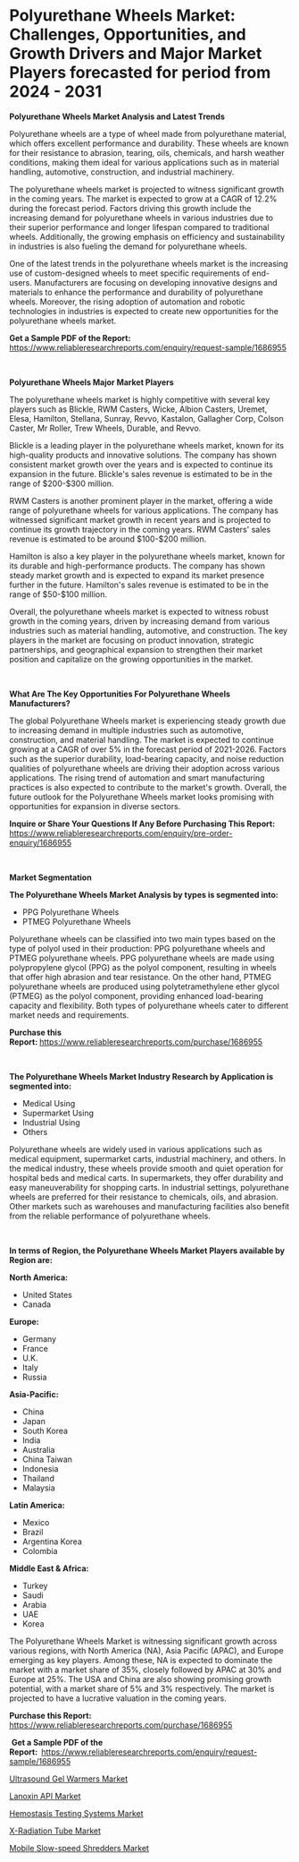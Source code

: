 <p><h1>Polyurethane Wheels Market: Challenges, Opportunities, and Growth Drivers and Major Market Players forecasted for period from 2024 - 2031</h1></p><p><strong>Polyurethane Wheels Market Analysis and Latest Trends</strong></p>
<p><p>Polyurethane wheels are a type of wheel made from polyurethane material, which offers excellent performance and durability. These wheels are known for their resistance to abrasion, tearing, oils, chemicals, and harsh weather conditions, making them ideal for various applications such as in material handling, automotive, construction, and industrial machinery.</p><p>The polyurethane wheels market is projected to witness significant growth in the coming years. The market is expected to grow at a CAGR of 12.2% during the forecast period. Factors driving this growth include the increasing demand for polyurethane wheels in various industries due to their superior performance and longer lifespan compared to traditional wheels. Additionally, the growing emphasis on efficiency and sustainability in industries is also fueling the demand for polyurethane wheels.</p><p>One of the latest trends in the polyurethane wheels market is the increasing use of custom-designed wheels to meet specific requirements of end-users. Manufacturers are focusing on developing innovative designs and materials to enhance the performance and durability of polyurethane wheels. Moreover, the rising adoption of automation and robotic technologies in industries is expected to create new opportunities for the polyurethane wheels market.</p></p>
<p><strong>Get a Sample PDF of the Report:&nbsp;</strong> <a href="https://www.reliableresearchreports.com/enquiry/request-sample/1686955">https://www.reliableresearchreports.com/enquiry/request-sample/1686955</a></p>
<p>&nbsp;</p>
<p><strong>Polyurethane Wheels Major Market Players</strong></p>
<p><p>The polyurethane wheels market is highly competitive with several key players such as Blickle, RWM Casters, Wicke, Albion Casters, Uremet, Elesa, Hamilton, Stellana, Sunray, Revvo, Kastalon, Gallagher Corp, Colson Caster, Mr Roller, Trew Wheels, Durable, and Revvo.</p><p>Blickle is a leading player in the polyurethane wheels market, known for its high-quality products and innovative solutions. The company has shown consistent market growth over the years and is expected to continue its expansion in the future. Blickle's sales revenue is estimated to be in the range of $200-$300 million.</p><p>RWM Casters is another prominent player in the market, offering a wide range of polyurethane wheels for various applications. The company has witnessed significant market growth in recent years and is projected to continue its growth trajectory in the coming years. RWM Casters' sales revenue is estimated to be around $100-$200 million.</p><p>Hamilton is also a key player in the polyurethane wheels market, known for its durable and high-performance products. The company has shown steady market growth and is expected to expand its market presence further in the future. Hamilton's sales revenue is estimated to be in the range of $50-$100 million.</p><p>Overall, the polyurethane wheels market is expected to witness robust growth in the coming years, driven by increasing demand from various industries such as material handling, automotive, and construction. The key players in the market are focusing on product innovation, strategic partnerships, and geographical expansion to strengthen their market position and capitalize on the growing opportunities in the market.</p></p>
<p>&nbsp;</p>
<p><strong>What Are The Key Opportunities For Polyurethane Wheels Manufacturers?</strong></p>
<p><p>The global Polyurethane Wheels market is experiencing steady growth due to increasing demand in multiple industries such as automotive, construction, and material handling. The market is expected to continue growing at a CAGR of over 5% in the forecast period of 2021-2026. Factors such as the superior durability, load-bearing capacity, and noise reduction qualities of polyurethane wheels are driving their adoption across various applications. The rising trend of automation and smart manufacturing practices is also expected to contribute to the market's growth. Overall, the future outlook for the Polyurethane Wheels market looks promising with opportunities for expansion in diverse sectors.</p></p>
<p><strong>Inquire or Share Your Questions If Any Before Purchasing This Report:</strong> <a href="https://www.reliableresearchreports.com/enquiry/pre-order-enquiry/1686955">https://www.reliableresearchreports.com/enquiry/pre-order-enquiry/1686955</a></p>
<p>&nbsp;</p>
<p><strong>Market Segmentation</strong></p>
<p><strong>The Polyurethane Wheels Market Analysis by types is segmented into:</strong></p>
<p><ul><li>PPG Polyurethane Wheels</li><li>PTMEG Polyurethane Wheels</li></ul></p>
<p><p>Polyurethane wheels can be classified into two main types based on the type of polyol used in their production: PPG polyurethane wheels and PTMEG polyurethane wheels. PPG polyurethane wheels are made using polypropylene glycol (PPG) as the polyol component, resulting in wheels that offer high abrasion and tear resistance. On the other hand, PTMEG polyurethane wheels are produced using polytetramethylene ether glycol (PTMEG) as the polyol component, providing enhanced load-bearing capacity and flexibility. Both types of polyurethane wheels cater to different market needs and requirements.</p></p>
<p><strong>Purchase this Report:&nbsp;</strong><a href="https://www.reliableresearchreports.com/purchase/1686955">https://www.reliableresearchreports.com/purchase/1686955</a></p>
<p>&nbsp;</p>
<p><strong>The Polyurethane Wheels Market Industry Research by Application is segmented into:</strong></p>
<p><ul><li>Medical Using</li><li>Supermarket Using</li><li>Industrial Using</li><li>Others</li></ul></p>
<p><p>Polyurethane wheels are widely used in various applications such as medical equipment, supermarket carts, industrial machinery, and others. In the medical industry, these wheels provide smooth and quiet operation for hospital beds and medical carts. In supermarkets, they offer durability and easy maneuverability for shopping carts. In industrial settings, polyurethane wheels are preferred for their resistance to chemicals, oils, and abrasion. Other markets such as warehouses and manufacturing facilities also benefit from the reliable performance of polyurethane wheels.</p></p>
<p>&nbsp;</p>
<p><strong>In terms of Region, the Polyurethane Wheels Market Players available by Region are:</strong></p>
<p>
    <p> <strong> North America: </strong>
        <ul>
            <li>United States</li>
            <li>Canada</li>
        </ul>
        </p> 
    <p> <strong> Europe: </strong>
        <ul>
            <li>Germany</li>
            <li>France</li>
            <li>U.K.</li>
            <li>Italy</li>
            <li>Russia</li>
        </ul>
        </p> 
    <p> <strong> Asia-Pacific: </strong>
        <ul>
            <li>China</li>
            <li>Japan</li>
            <li>South Korea</li>
            <li>India</li>
            <li>Australia</li>
            <li>China Taiwan</li>
            <li>Indonesia</li>
            <li>Thailand</li>
            <li>Malaysia</li>
        </ul>
        </p> 
    <p> <strong> Latin America: </strong>
        <ul>
            <li>Mexico</li>
            <li>Brazil</li>
            <li>Argentina Korea</li>
            <li>Colombia</li>
        </ul>
        </p> 
    <p> <strong> Middle East & Africa: </strong>
        <ul>
            <li>Turkey</li>
            <li>Saudi</li>
            <li>Arabia</li>
            <li>UAE</li>
            <li>Korea</li>
        </ul>
    </p>
    </p>
<p><p>The Polyurethane Wheels Market is witnessing significant growth across various regions, with North America (NA), Asia Pacific (APAC), and Europe emerging as key players. Among these, NA is expected to dominate the market with a market share of 35%, closely followed by APAC at 30% and Europe at 25%. The USA and China are also showing promising growth potential, with a market share of 5% and 3% respectively. The market is projected to have a lucrative valuation in the coming years.</p></p>
<p><strong>Purchase this Report: </strong><a href="https://www.reliableresearchreports.com/purchase/1686955">https://www.reliableresearchreports.com/purchase/1686955</a></p>
<p>&nbsp;<strong>Get a Sample PDF of the Report:&nbsp;&nbsp;</strong><a href="https://www.reliableresearchreports.com/enquiry/request-sample/1686955">https://www.reliableresearchreports.com/enquiry/request-sample/1686955</a></p>
<p><strong></strong></p>
<p><p><a href="https://medium.com/@laurenhunter26/ultrasound-gel-warmers-market-competitive-analysis-market-trends-and-forecast-to-2031-dc7dd7f47867">Ultrasound Gel Warmers Market</a></p><p><a href="https://issuu.com/reportprime-2/docs/lanoxin-api-market-size-2030.pptx">Lanoxin API Market</a></p><p><a href="https://medium.com/@laurenhunter26/hemostasis-testing-systems-market-size-cagr-trends-2024-2030-d7d5c61fbc3a">Hemostasis Testing Systems Market</a></p><p><a href="https://issuu.com/reportprime-2/docs/x-radiation-tube-market-size-2030.pptx">X-Radiation Tube Market</a></p><p><a href="https://github.com/Hazelklievgspy6vdcsmu106w/Market-Research-Report-List-1/blob/main/mobile-slow-speed-shredders-market.md">Mobile Slow-speed Shredders Market</a></p></p>